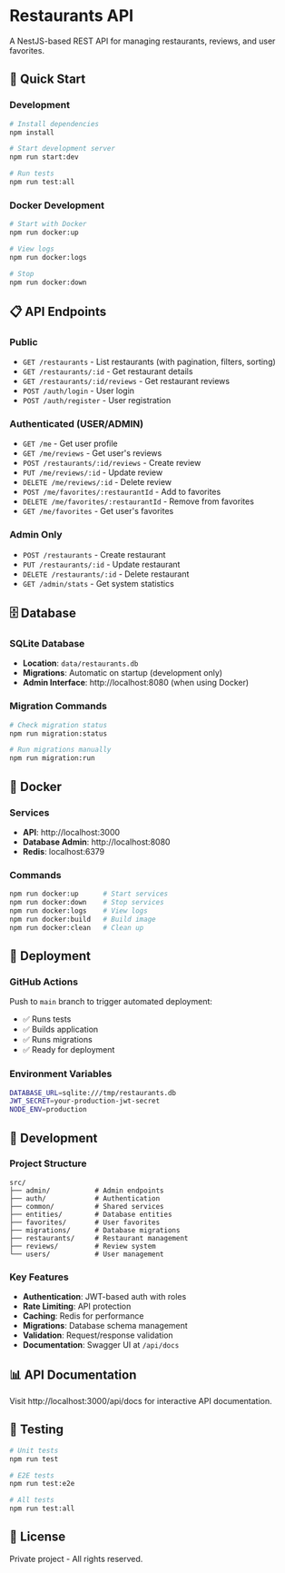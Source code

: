 # Restaurants API

A NestJS-based REST API for managing restaurants, reviews, and user favorites.

## 🚀 Quick Start

### Development
```bash
# Install dependencies
npm install

# Start development server
npm run start:dev

# Run tests
npm run test:all
```

### Docker Development
```bash
# Start with Docker
npm run docker:up

# View logs
npm run docker:logs

# Stop
npm run docker:down
```

## 📋 API Endpoints

### Public
- `GET /restaurants` - List restaurants (with pagination, filters, sorting)
- `GET /restaurants/:id` - Get restaurant details
- `GET /restaurants/:id/reviews` - Get restaurant reviews
- `POST /auth/login` - User login
- `POST /auth/register` - User registration

### Authenticated (USER/ADMIN)
- `GET /me` - Get user profile
- `GET /me/reviews` - Get user's reviews
- `POST /restaurants/:id/reviews` - Create review
- `PUT /me/reviews/:id` - Update review
- `DELETE /me/reviews/:id` - Delete review
- `POST /me/favorites/:restaurantId` - Add to favorites
- `DELETE /me/favorites/:restaurantId` - Remove from favorites
- `GET /me/favorites` - Get user's favorites

### Admin Only
- `POST /restaurants` - Create restaurant
- `PUT /restaurants/:id` - Update restaurant
- `DELETE /restaurants/:id` - Delete restaurant
- `GET /admin/stats` - Get system statistics

## 🗄️ Database

### SQLite Database
- **Location**: `data/restaurants.db`
- **Migrations**: Automatic on startup (development only)
- **Admin Interface**: http://localhost:8080 (when using Docker)

### Migration Commands
```bash
# Check migration status
npm run migration:status

# Run migrations manually
npm run migration:run
```

## 🐳 Docker

### Services
- **API**: http://localhost:3000
- **Database Admin**: http://localhost:8080
- **Redis**: localhost:6379

### Commands
```bash
npm run docker:up      # Start services
npm run docker:down    # Stop services
npm run docker:logs    # View logs
npm run docker:build   # Build image
npm run docker:clean   # Clean up
```

## 🚀 Deployment

### GitHub Actions
Push to `main` branch to trigger automated deployment:
- ✅ Runs tests
- ✅ Builds application
- ✅ Runs migrations
- ✅ Ready for deployment

### Environment Variables
```bash
DATABASE_URL=sqlite:///tmp/restaurants.db
JWT_SECRET=your-production-jwt-secret
NODE_ENV=production
```

## 🔧 Development

### Project Structure
```
src/
├── admin/           # Admin endpoints
├── auth/            # Authentication
├── common/          # Shared services
├── entities/        # Database entities
├── favorites/       # User favorites
├── migrations/      # Database migrations
├── restaurants/     # Restaurant management
├── reviews/         # Review system
└── users/           # User management
```

### Key Features
- **Authentication**: JWT-based auth with roles
- **Rate Limiting**: API protection
- **Caching**: Redis for performance
- **Migrations**: Database schema management
- **Validation**: Request/response validation
- **Documentation**: Swagger UI at `/api/docs`

## 📊 API Documentation

Visit http://localhost:3000/api/docs for interactive API documentation.

## 🧪 Testing

```bash
# Unit tests
npm run test

# E2E tests
npm run test:e2e

# All tests
npm run test:all
```

## 📝 License

Private project - All rights reserved.